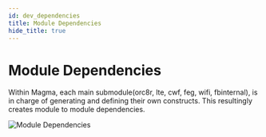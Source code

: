 ```yaml
---
id: dev_dependencies
title: Module Dependencies
hide_title: true
---
```


# Module Dependencies
Within Magma, each main submodule(orc8r, lte, cwf, feg, wifi, fbinternal),
is in charge of generating and defining their own constructs.
This resultingly creates module to module dependencies.

![Module Dependencies](assets/orc8r/module_dependencies.png)
